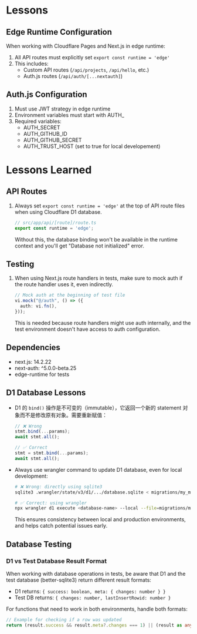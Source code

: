 # Lessons

## Edge Runtime Configuration
When working with Cloudflare Pages and Next.js in edge runtime:
1. All API routes must explicitly set `export const runtime = 'edge'`
2. This includes:
   - Custom API routes (`/api/projects`, `/api/hello`, etc.)
   - Auth.js routes (`/api/auth/[...nextauth]`)

## Auth.js Configuration
1. Must use JWT strategy in edge runtime
2. Environment variables must start with AUTH_
3. Required variables:
   - AUTH_SECRET
   - AUTH_GITHUB_ID
   - AUTH_GITHUB_SECRET
   - AUTH_TRUST_HOST (set to true for local developement)

# Lessons Learned

## API Routes
1. Always set `export const runtime = 'edge'` at the top of API route files when using Cloudflare D1 database.
   ```typescript
   // src/app/api/[route]/route.ts
   export const runtime = 'edge';
   ```
   Without this, the database binding won't be available in the runtime context and you'll get "Database not initialized" error.

## Testing
1. When using Next.js route handlers in tests, make sure to mock auth if the route handler uses it, even indirectly.
   ```typescript
   // Mock auth at the beginning of test file
   vi.mock("@/auth", () => ({
     auth: vi.fn(),
   }));
   ```
   This is needed because route handlers might use auth internally, and the test environment doesn't have access to auth configuration.

## Dependencies
- next.js: 14.2.22
- next-auth: ^5.0.0-beta.25
- edge-runtime for tests

## D1 Database Lessons

- D1 的 `bind()` 操作是不可变的（immutable），它返回一个新的 statement 对象而不是修改原有对象。需要重新赋值：
  ```typescript
  // ❌ Wrong
  stmt.bind(...params);
  await stmt.all();

  // ✅ Correct
  stmt = stmt.bind(...params);
  await stmt.all();
  ```

- Always use wrangler command to update D1 database, even for local development:
  ```bash
  # ❌ Wrong: directly using sqlite3
  sqlite3 .wrangler/state/v3/d1/.../database.sqlite < migrations/my_migration.sql

  # ✅ Correct: using wrangler
  npx wrangler d1 execute <database-name> --local --file=migrations/my_migration.sql
  ```
  This ensures consistency between local and production environments, and helps catch potential issues early.

## Database Testing

### D1 vs Test Database Result Format
When working with database operations in tests, be aware that D1 and the test database (better-sqlite3) return different result formats:
- D1 returns: `{ success: boolean, meta: { changes: number } }`
- Test DB returns: `{ changes: number, lastInsertRowid: number }`

For functions that need to work in both environments, handle both formats:
```typescript
// Example for checking if a row was updated
return (result.success && result.meta?.changes === 1) || (result as any).changes === 1;
```